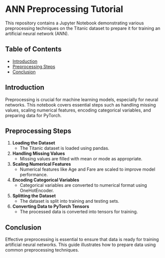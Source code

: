 # ANN Preprocessing Tutorial
This repository contains a Jupyter Notebook demonstrating various preprocessing techniques on the Titanic dataset to prepare it for training an artificial neural network (ANN).
## Table of Contents
- [Introduction](#introduction)
- [Preprocessing Steps](#preprocessing-steps)
- [Conclusion](#conclusion)
## Introduction
Preprocessing is crucial for machine learning models, especially for neural networks. This notebook covers essential steps such as handling missing values, scaling numerical features, encoding categorical variables, and preparing data for PyTorch.
## Preprocessing Steps
1. **Loading the Dataset**
   - The Titanic dataset is loaded using pandas. 
2. **Handling Missing Values**
   - Missing values are filled with mean or mode as appropriate.
3. **Scaling Numerical Features**
   - Numerical features like Age and Fare are scaled to improve model performance.
4. **Encoding Categorical Variables**
   - Categorical variables are converted to numerical format using OneHotEncoder.
5. **Splitting the Dataset**
   - The dataset is split into training and testing sets.
6. **Converting Data to PyTorch Tensors**
   - The processed data is converted into tensors for training.
## Conclusion
Effective preprocessing is essential to ensure that data is ready for training artificial neural networks. This guide illustrates how to prepare data using common preprocessing techniques.
